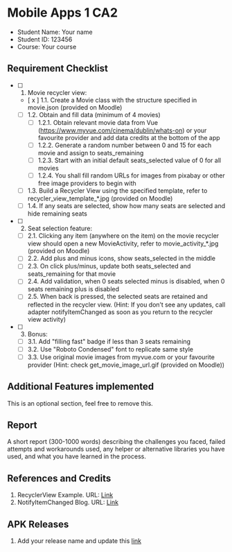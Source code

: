 # Mobile Apps 1 CA2

- Student Name: Your name
- Student ID: 123456
- Course: Your course

## Requirement Checklist

- [ ] 1. Movie recycler view:
    - [ x ] 1.1. Create a Movie class with the structure specified in movie.json (provided on Moodle)
    - [ ] 1.2. Obtain and fill data (minimum of 4 movies)
        - [ ] 1.2.1. Obtain relevant movie data from Vue (https://www.myvue.com/cinema/dublin/whats-on) or your favourite provider and add data credits at the bottom of the app
        - [ ] 1.2.2. Generate a random number between 0 and 15 for each movie and assign to seats_remaining
        - [ ] 1.2.3. Start with an initial default seats_selected value of 0 for all movies
        - [ ] 1.2.4. You shall fill random URLs for images from pixabay or other free image providers to begin with
    - [ ] 1.3. Build a Recycler View using the specified template, refer to recycler_view_template_*.jpg (provided on Moodle)
    - [ ] 1.4. If any seats are selected, show how many seats are selected and hide remaining seats
- [ ] 2. Seat selection feature:
    - [ ] 2.1. Clicking any item (anywhere on the item) on the movie recycler view should open a new MovieActivity, refer to movie_activity_*.jpg (provided on Moodle)
    - [ ] 2.2. Add plus and minus icons, show seats_selected in the middle
    - [ ] 2.3. On click plus/minus, update both seats_selected and seats_remaining for that movie
    - [ ] 2.4. Add validation, when 0 seats selected minus is disabled, when 0 seats remaining plus is disabled
    - [ ] 2.5. When back is pressed, the selected seats are retained and reflected in the recycler view. (Hint: If you don’t see any updates, call adapter notifyItemChanged as soon as you return to the recycler view activity)
- [ ] 3. Bonus:
    - [ ] 3.1. Add "filling fast" badge if less than 3 seats remaining
    - [ ] 3.2. Use "Roboto Condensed" font to replicate same style
    - [ ] 3.3. Use original movie images from myvue.com or your favourite provider (Hint: check get_movie_image_url.gif (provided on Moodle))

## Additional Features implemented

This is an optional section, feel free to remove this.

## Report

A short report (300-1000 words) describing the challenges you faced, failed attempts and workarounds used, any helper or alternative libraries you have used, and what you have learned in the process.

## References and Credits

1. RecyclerView Example. URL: [Link](https://example.org)
1. NotifyItemChanged Blog. URL: [Link](https://example.org)

## APK Releases

1. Add your release name and update this [link](https://example.org)